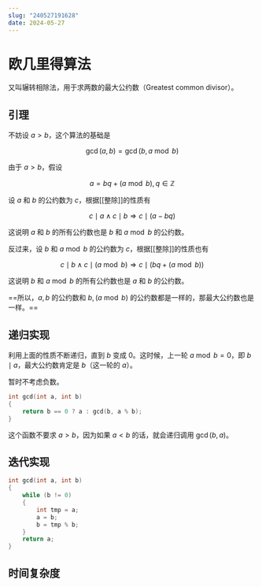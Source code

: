 ```yaml
---
slug: "240527191628"
date: 2024-05-27
---
```


# 欧几里得算法

又叫辗转相除法，用于求两数的最大公约数（Greatest common divisor）。

## 引理

不妨设 $a > b$，这个算法的基础是

$$
\gcd(a,b)=\gcd(b, a \bmod b)
$$

由于 $a > b$，假设

$$
a=bq+(a \bmod b), q \in \mathbb{Z}
$$

设 $a$ 和 $b$ 的公约数为 $c$，根据[[整除]]的性质有

$$
c \mid a \wedge c \mid b \Longrightarrow c \mid (a-bq)
$$

这说明 $a$ 和 $b$ 的所有公约数也是 $b$ 和 $a \bmod b$ 的公约数。

反过来，设 $b$ 和 $a \bmod b$ 的公约数为 $c$，根据[[整除]]的性质也有

$$
c \mid b \wedge c \mid (a \bmod b) \Longrightarrow c \mid (bq+(a \bmod b))
$$

这说明 $b$ 和 $a \bmod b$ 的所有公约数也是 $a$ 和 $b$ 的公约数。

==所以，$a, b$ 的公约数和 $b,(a \bmod b)$ 的公约数都是一样的，那最大公约数也是一样。==

## 递归实现

利用上面的性质不断递归，直到 $b$ 变成 $0$。这时候，上一轮 $a \bmod b = 0$，即 $b \mid a$，最大公约数肯定是 $b$（这一轮的 $a$）。

暂时不考虑负数。

``` c
int gcd(int a, int b)
{
    return b == 0 ? a : gcd(b, a % b);
}
```

这个函数不要求 $a>b$，因为如果 $a<b$ 的话，就会递归调用 $\gcd(b,a)$。


## 迭代实现

``` c
int gcd(int a, int b)
{
    while (b != 0)
    {
        int tmp = a;
        a = b;
        b = tmp % b;
    }
    return a;
}
```


## 时间复杂度


